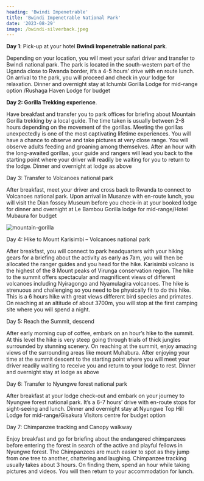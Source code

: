 ```yaml
---
heading: 'Bwindi Impenetrable'
title: 'Bwindi Impenetrable National Park'
date: '2023-08-29'
image: /bwindi-silverback.jpeg
---
```


**Day 1**: Pick-up at your hotel **Bwindi Impenetrable national park**.

Depending on your location, you will meet your safari driver and transfer to Bwindi national park. The park is located in the south-western part of the Uganda close to Rwanda border, it’s a 4-5 hours’ drive with en route lunch. On arrival to the park, you will proceed and check in your lodge for relaxation. Dinner and overnight stay at Ichumbi Gorilla Lodge for mid-range option /Rushaga Haven Lodge for budget

**Day 2: Gorilla Trekking experience**.

Have breakfast and transfer you to park offices for briefing about Mountain Gorilla trekking by a local guide. The time taken is usually between 2-8 hours depending on the movement of the gorillas. Meeting the gorillas unexpectedly is one of the most captivating lifetime experiences. You will have a chance to observe and take pictures at very close range. You will observe adults feeding and groaning among themselves. After an hour with the long-awaited gorillas, your guide and rangers will lead you back to the starting point where your driver will readily be waiting for you to return to the lodge. Dinner and overnight at lodge as above

Day 3: Transfer to Volcanoes national park

After breakfast, meet your driver and cross back to Rwanda to connect to Volcanoes national park. Upon arrival in Musanze with en-route lunch, you will visit the Dian fossey Museum before you check-in at your booked lodge for dinner and overnight at Le Bambou Gorilla lodge for mid-range/Hotel Mubaura for budget

![mountain-gorilla](/mountain-gorilla-eating.jpeg)

Day 4: Hike to Mount Karisimbi – Volcanoes national park

After breakfast, you will connect to park headquarters with your hiking gears for a briefing about the activity as early as 7am, you will then be allocated the ranger guides and you head for the hike. Karisimbi volcano is the highest of the 8 Mount peaks of Virunga conservation region. The hike to the summit offers spectacular and magnificent views of different volcanoes including Nyiragongo and Nyamulagira volcanoes. The hike is strenuous and challenging so you need to be physically fit to do this hike. This is a 6 hours hike with great views different bird species and primates. On reaching at an altitude of about 3700m, you will stop at the first camping site where you will spend a night.

Day 5: Reach the Summit, descend

After early morning cup of coffee, embark on an hour’s hike to the summit. At this level the hike is very steep going through trials of thick jungles surrounded by stunning scenery. On reaching at the summit, enjoy amazing views of the surrounding areas like mount Muhabura. After enjoying your time at the summit descent to the starting point where you will meet your driver readily waiting to receive you and return to your lodge to rest. Dinner and overnight stay at lodge as above

Day 6: Transfer to Nyungwe forest national park

After breakfast at your lodge check-out and embark on your journey to Nyungwe forest national park. It’s a 6-7 hours’ drive with en-route stops for sight-seeing and lunch. Dinner and overnight stay at Nyungwe Top Hill Lodge for mid-range/Gisakura Visitors centre for budget option

Day 7: Chimpanzee tracking and Canopy walkway

Enjoy breakfast and go for briefing about the endangered chimpanzees before entering the forest in search of the active and playful fellows in Nyungwe forest. The Chimpanzees are much easier to spot as they jump from one tree to another, chattering and laughing. Chimpanzee tracking usually takes about 3 hours. On finding them, spend an hour while taking pictures and videos.  You will then return to your accommodation for lunch.

